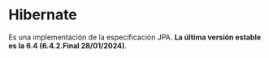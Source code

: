 # Hibernate

Es una implementación de la especificación JPA. **La última versión estable es la 6.4 (6.4.2.Final 28/01/2024)**.

